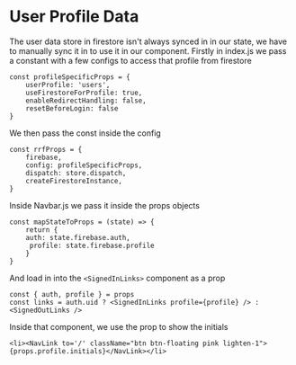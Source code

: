 # User Profile Data

The user data store in firestore isn't always synced in in our state, we have to manually sync it in to use it in our component.
Firstly in index.js we pass a constant with a few configs to access that profile from firestore

```
const profileSpecificProps = {
    userProfile: 'users',
    useFirestoreForProfile: true,
    enableRedirectHandling: false,
    resetBeforeLogin: false
}
```

We then pass the const inside the config

```
const rrfProps = {
    firebase,
    config: profileSpecificProps,
    dispatch: store.dispatch,
    createFirestoreInstance,
}
```

Inside Navbar.js we pass it inside the props objects

```
const mapStateToProps = (state) => {
    return {
    auth: state.firebase.auth,
     profile: state.firebase.profile
    }
}
```

And load in into the `<SignedInLinks>` component as a prop

```
const { auth, profile } = props
const links = auth.uid ? <SignedInLinks profile={profile} /> : <SignedOutLinks />
```

Inside that component, we use the prop to show the initials

`<li><NavLink to='/' className="btn btn-floating pink lighten-1">{props.profile.initials}</NavLink></li>`